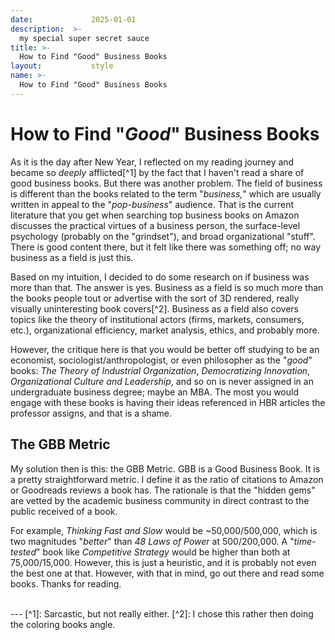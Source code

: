 ```yaml
---
date:             2025-01-01
description:  >-
  my special super secret sauce
title: >-
  How to Find "Good" Business Books
layout:           style
name: >-
  How to Find "Good" Business Books
---
```


# How to Find "*Good*" Business Books

As it is the day after New Year, I reflected on my reading journey and became so *deeply* afflicted[^1] by the fact that I haven't read a share of good business books. But there was another problem. The field of business is different than the books related to the term "*business,*" which are usually written in appeal to the "*pop-business*" audience. That is the current literature that you get when searching top business books on Amazon discusses the practical virtues of a business person, the surface-level psychology (probably on the "grindset"), and broad organizational "stuff". There is good content there, but it felt like there was something off; no way business as a field is just this.

Based on my intuition, I decided to do some research on if business was more than that. The answer is yes. Business as a field is so much more than the books people tout or advertise with the sort of 3D rendered, really visually uninteresting book covers[^2]. Business as a field also covers topics like the theory of institutional actors (firms, markets, consumers, etc.), organizational efficiency, market analysis, ethics, and probably more. 

However, the critique here is that you would be better off studying to be an economist, sociologist/anthropologist, or even philosopher as the "*good*" books: *The Theory of Industrial Organization*, *Democratizing Innovation*, *Organizational Culture and Leadership*, and so on is never assigned in an undergraduate business degree; maybe an MBA. The most you would engage with these books is having their ideas referenced in HBR articles the professor assigns, and that is a shame.

## The GBB Metric

My solution then is this: the GBB Metric. GBB is a Good Business Book. It is a pretty straightforward metric. I define it as the ratio of citations to Amazon or Goodreads reviews a book has. The rationale is that the "hidden gems" are vetted by the academic business community in direct contrast to the public received of a book. 

For example, *Thinking Fast and Slow* would be ~50,000/500,000, which is two magnitudes "*better*" than *48 Laws of Power* at 500/200,000. A "*time-tested*" book like *Competitive Strategy* would be higher than both at 75,000/15,000. However, this is just a heuristic, and it is probably not even the best one at that. However, with that in mind, go out there and read some books. Thanks for reading.


<br/>
---
[^1]: Sarcastic, but not really either.
[^2]: I chose this rather then doing the coloring books angle.
